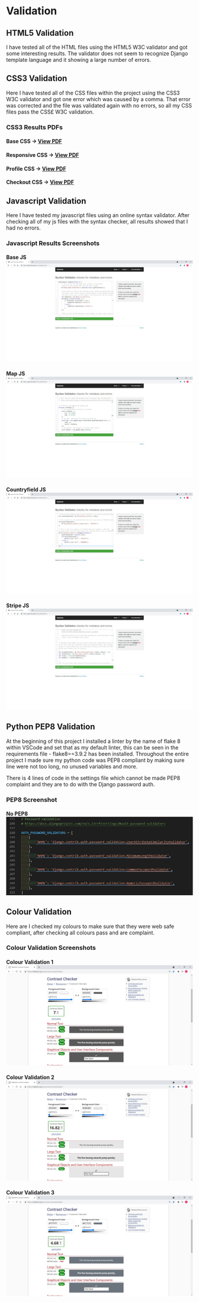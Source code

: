 # Validation

## HTML5 Validation
I have tested all of the HTML files using the HTML5 W3C validator and got some interesting results. The validator does not seem to recognize Django template language and it showing a large number of errors. 


## CSS3 Validation
Here I have tested all of the CSS files within the project using the CSS3 W3C validator and got one error which was caused by a comma. That error was corrected and the file was validated again with no errors, so all my CSS files pass the CSS£ W3C validation.

### CSS3 Results PDFs
#### Base CSS -> [View PDF](/writeup_files/validation/base_css_validation.pdf)
#### Responsive CSS -> [View PDF](/writeup_files/validation/responsive_css_validation.pdf)
#### Profile CSS -> [View PDF](/writeup_files/validation/profile_css_validation.pdf)
#### Checkout CSS -> [View PDF](/writeup_files/validation/checkout_css_validation.pdf)

## Javascript Validation
Here I have tested my javascript files using an online syntax validator. After checking all of my js files with the syntax checker, all results showed that I had no errors.

### Javascript Results Screenshots
#### Base JS ![Base JS Validation Screenshot](/writeup_files/validation/base_js_validation.jpg)
#### Map JS ![Map JS Validation Screenshot](/writeup_files/validation/map_js_validation.jpg)
#### Countryfield JS ![Countryfield JS Validation Screenshot](/writeup_files/validation/countryfield_js_validation.jpg)
#### Stripe JS ![Stripe JS Validation Screenshot](/writeup_files/validation/stripe_js_validation.jpg)

## Python PEP8 Validation
At the beginning of this project I installed a linter by the name of flake 8 within VSCode and set that as my default linter, this can be seen in the requirements file - flake8==3.9.2 has been installed. Throughout the entire project I made sure my python code was PEP8 compliant by making sure line were not too long, no unused variables and more. 

There is 4 lines of code in the settings file which cannot be made PEP8 complaint and they are to do with the Django password auth.

### PEP8 Screenshot
#### No PEP8 ![No PEP8 Screenshot](/writeup_files/validation/settings_no_pep8.jpg)

## Colour Validation
Here are I checked my colours to make sure that they were web safe compliant, after checking all colours pass and are complaint.

### Colour Validation Screenshots
#### Colour Validation 1 ![Colour Validation 1 Screenshot](/writeup_files/validation/colour_validation_1.jpg)
#### Colour Validation 2 ![Colour Validation 2 Screenshot](/writeup_files/validation/colour_validation_2.jpg)
#### Colour Validation 3 ![Colour Validation 3 Screenshot](/writeup_files/validation/colour_validation_3.jpg)